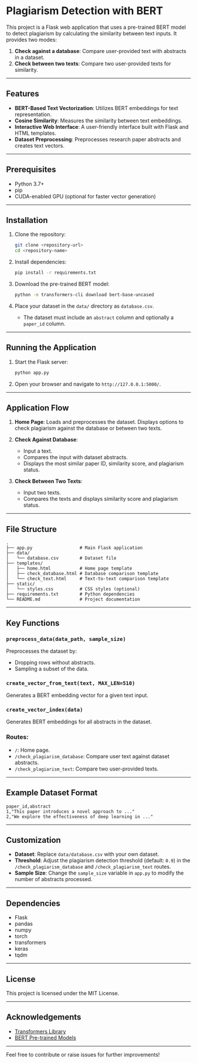 # Plagiarism Detection with BERT

This project is a Flask web application that uses a pre-trained BERT model to detect plagiarism by calculating the similarity between text inputs. It provides two modes:

1. **Check against a database**: Compare user-provided text with abstracts in a dataset.
2. **Check between two texts**: Compare two user-provided texts for similarity.

---

## Features

- **BERT-Based Text Vectorization**: Utilizes BERT embeddings for text representation.
- **Cosine Similarity**: Measures the similarity between text embeddings.
- **Interactive Web Interface**: A user-friendly interface built with Flask and HTML templates.
- **Dataset Preprocessing**: Preprocesses research paper abstracts and creates text vectors.

---

## Prerequisites

- Python 3.7+
- pip
- CUDA-enabled GPU (optional for faster vector generation)

---

## Installation

1. Clone the repository:
   ```bash
   git clone <repository-url>
   cd <repository-name>
   ```

2. Install dependencies:
   ```bash
   pip install -r requirements.txt
   ```

3. Download the pre-trained BERT model:
   ```bash
   python -m transformers-cli download bert-base-uncased
   ```

4. Place your dataset in the `data/` directory as `database.csv`.
   - The dataset must include an `abstract` column and optionally a `paper_id` column.

---

## Running the Application

1. Start the Flask server:
   ```bash
   python app.py
   ```

2. Open your browser and navigate to `http://127.0.0.1:5000/`.

---

## Application Flow

1. **Home Page**: Loads and preprocesses the dataset. Displays options to check plagiarism against the database or between two texts.

2. **Check Against Database**:
   - Input a text.
   - Compares the input with dataset abstracts.
   - Displays the most similar paper ID, similarity score, and plagiarism status.

3. **Check Between Two Texts**:
   - Input two texts.
   - Compares the texts and displays similarity score and plagiarism status.

---

## File Structure

```
.
├── app.py                  # Main Flask application
├── data/
│   └── database.csv        # Dataset file
├── templates/
│   ├── home.html           # Home page template
│   ├── check_database.html # Database comparison template
│   └── check_text.html     # Text-to-text comparison template
├── static/
│   └── styles.css          # CSS styles (optional)
├── requirements.txt        # Python dependencies
└── README.md               # Project documentation
```

---

## Key Functions

### `preprocess_data(data_path, sample_size)`
Preprocesses the dataset by:
- Dropping rows without abstracts.
- Sampling a subset of the data.

### `create_vector_from_text(text, MAX_LEN=510)`
Generates a BERT embedding vector for a given text input.

### `create_vector_index(data)`
Generates BERT embeddings for all abstracts in the dataset.

### Routes:
- `/`: Home page.
- `/check_plagiarism_database`: Compare user text against dataset abstracts.
- `/check_plagiarism_text`: Compare two user-provided texts.

---

## Example Dataset Format

```csv
paper_id,abstract
1,"This paper introduces a novel approach to ..."
2,"We explore the effectiveness of deep learning in ..."
```

---

## Customization

- **Dataset**: Replace `data/database.csv` with your own dataset.
- **Threshold**: Adjust the plagiarism detection threshold (default: `0.9`) in the `/check_plagiarism_database` and `/check_plagiarism_text` routes.
- **Sample Size**: Change the `sample_size` variable in `app.py` to modify the number of abstracts processed.

---

## Dependencies

- Flask
- pandas
- numpy
- torch
- transformers
- keras
- tqdm

---

## License

This project is licensed under the MIT License.

---

## Acknowledgements

- [Transformers Library](https://huggingface.co/transformers/)
- [BERT Pre-trained Models](https://github.com/google-research/bert)

---

Feel free to contribute or raise issues for further improvements!

